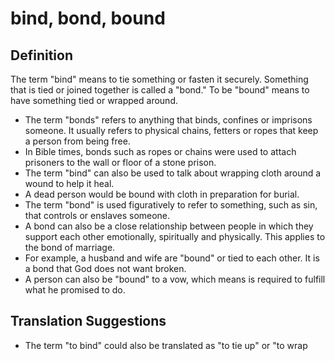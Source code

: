 # bind, bond, bound

## Definition

The term "bind" means to tie something or fasten it securely. Something that is tied or joined together is called a "bond." To be "bound" means to have something tied or wrapped around.

* The term "bonds" refers to anything that binds, confines or imprisons someone. It usually refers to physical chains, fetters or ropes that keep a person from being free.
* In Bible times, bonds such as ropes or chains were used to attach prisoners to the wall or floor of a stone prison.
* The term "bind" can also be used to talk about wrapping cloth around a wound to help it heal.
* A dead person would be bound with cloth in preparation for burial.
* The term "bond" is used figuratively to refer to something, such as sin, that controls or enslaves someone.
* A bond can also be a close relationship between people in which they support each other emotionally, spiritually and physically. This applies to the bond of marriage.
* For example, a husband and wife are "bound" or tied to each other. It is a bond that God does not want broken.
* A person can also be "bound" to a vow, which means is required to fulfill what he promised to do.


## Translation Suggestions



* The term "to bind" could also be translated as "to tie up" or "to wrap